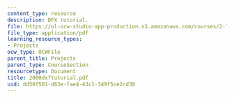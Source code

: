 ```yaml
---
content_type: resource
description: DFX tutorial.
file: https://ol-ocw-studio-app-production.s3.amazonaws.com/courses/2-76-multi-scale-system-design-fall-2004/dd58f581d63efae443c1349f5ce2cd38_2000dxftutorial.pdf
file_type: application/pdf
learning_resource_types:
- Projects
ocw_type: OCWFile
parent_title: Projects
parent_type: CourseSection
resourcetype: Document
title: 2000dxftutorial.pdf
uid: dd58f581-d63e-fae4-43c1-349f5ce2cd38
---
```

